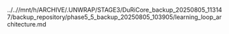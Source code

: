../..//mnt/h/ARCHIVE/.UNWRAP/STAGE3/DuRiCore_backup_20250805_113147/backup_repository/phase5_5_backup_20250805_103905/learning_loop_architecture.md